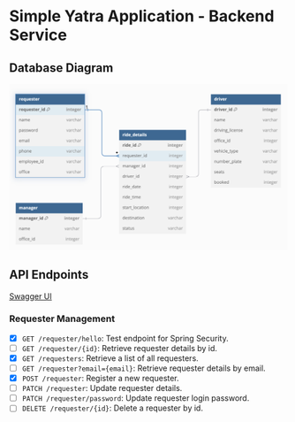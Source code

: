 # Simple Yatra Application - Backend Service



## Database Diagram

![db-diagram](docs/images/db-diagram-001.png)

## API Endpoints

[Swagger UI](http://localhost:9091/swagger-ui/index.html)

### Requester Management

- [x] `GET /requester/hello`: Test endpoint for Spring Security.
- [ ] `GET /requester/{id}`: Retrieve requester details by id.
- [x] `GET /requesters`: Retrieve a list of all requesters.
- [ ] `GET /requester?email={email}`: Retrieve requester details by email.
- [x] `POST /requester`: Register a new requester.
- [ ] `PATCH /requester`: Update requester details.
- [ ] `PATCH /requester/password`: Update requester login password.
- [ ] `DELETE /requester/{id}`: Delete a requester by id.

